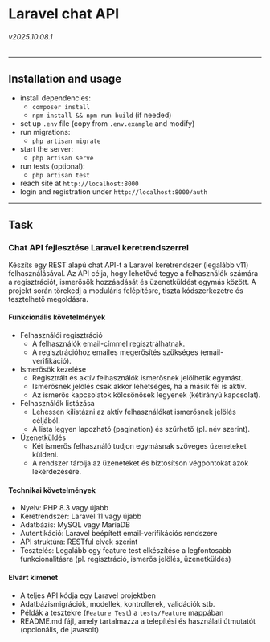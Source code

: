 # Laravel chat API
###### v2025.10.08.1

---

## Installation and usage

- install dependencies:
  - `composer install`
  - `npm install && npm run build` (if needed)
- set up `.env` file (copy from `.env.example` and modify)
- run migrations:
  - `php artisan migrate`
- start the server:
  - `php artisan serve`
- run tests (optional):
    - `php artisan test`
- reach site at `http://localhost:8000`
- login and registration under `http://localhost:8000/auth`

---

## Task

### Chat API fejlesztése Laravel keretrendszerrel

Készíts egy REST alapú chat API-t a Laravel keretrendszer (legalább v11) felhasználásával.
Az API célja, hogy lehetővé tegye a felhasználók számára a regisztrációt, ismerősök
hozzáadását és üzenetküldést egymás között. A projekt során törekedj a moduláris felépítésre,
tiszta kódszerkezetre és tesztelhető megoldásra.

#### Funkcionális követelmények

- Felhasználói regisztráció
  - A felhasználók email-címmel regisztrálhatnak.
  - A regisztrációhoz emailes megerősítés szükséges (email-verifikáció). 
- Ismerősök kezelése
  - Regisztrált és aktív felhasználók ismerősnek jelölhetik egymást.
  - Ismerősnek jelölés csak akkor lehetséges, ha a másik fél is aktív.
  - Az ismerős kapcsolatok kölcsönösek legyenek (kétirányú kapcsolat).
- Felhasználók listázása
  - Lehessen kilistázni az aktív felhasználókat ismerősnek jelölés céljából.
  - A lista legyen lapozható (pagination) és szűrhető (pl. név szerint).
- Üzenetküldés
  - Két ismerős felhasználó tudjon egymásnak szöveges üzeneteket küldeni.
  - A rendszer tárolja az üzeneteket és biztosítson végpontokat azok lekérdezésére.

#### Technikai követelmények

- Nyelv: PHP 8.3 vagy újabb
- Keretrendszer: Laravel 11 vagy újabb
- Adatbázis: MySQL vagy MariaDB
- Autentikáció: Laravel beépített email-verifikációs rendszere
- API struktúra: RESTful elvek szerint
- Tesztelés: Legalább egy feature test elkészítése a legfontosabb funkcionalitásra (pl. regisztráció, ismerős jelölés, üzenetküldés)

#### Elvárt kimenet

- A teljes API kódja egy Laravel projektben
- Adatbázismigrációk, modellek, kontrollerek, validációk stb.
- Példák a tesztekre (`Feature Test`) a `tests/Feature` mappában
- README.md fájl, amely tartalmazza a telepítési és használati útmutatót (opcionális, de javasolt)
